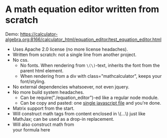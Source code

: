 # A math equation editor written from scratch

Demo: https://calculator-algebra.org:8166/calculator_html/equation_editor/test_equation_editor.html

- Uses Apache 2.0 license (no more license headaches).
- Written from scratch: not a single line from another project.
- No css. 
	- No fonts. When rendering from `\(\)`-text, inherits the font from the parent html element.
	- When rendering from a div with class="mathcalculator", keeps your font/styling.
- No external dependencies whatsoever, not even jquery.
- No more build system headaches.
	- Can be require("./equation_editor")-ed like a regular node module.
	- Can be copy and pasted: one [single javascript file](calculator_html/equation_editor.js) and you're done.
- Matrix support from the start.
- Will construct math tags from content enclosed in \\(...\\) just like MathJax; can be used as a drop-in replacement. 
- Will also construct math from <div class="mathcalculator">your formula here</div>
```
